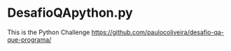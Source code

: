 # DesafioQApython.py
This is the Python Challenge
https://github.com/paulocoliveira/desafio-qa-que-programa/
